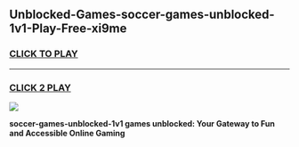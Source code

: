 
## Unblocked-Games-soccer-games-unblocked-1v1-Play-Free-xi9me
<h3>
<a href="https://premium76.site?title=soccer-games-unblocked-1v1&ref=17A">CLICK TO PLAY</a></h3>
<hr>

<h3>
<a href="https://premium76.site?title=soccer-games-unblocked-1v1&ref=17A">CLICK 2 PLAY</a>
  
</h3>

<a href="https://premium76.site?title=soccer-games-unblocked-1v1&ref=17A"><img src="https://clearcache.store/games.png"></a>


**soccer-games-unblocked-1v1 games unblocked: Your Gateway to Fun and Accessible Online Gaming**
